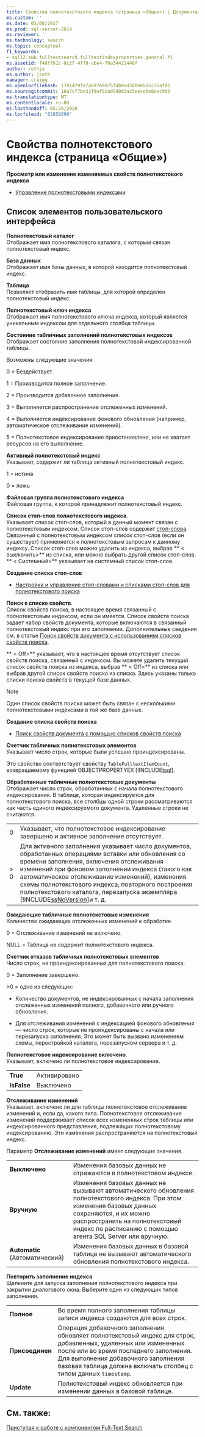 ```yaml
---
title: Свойства полнотекстового индекса (страница «Общие») | Документация Майкрософт
ms.custom: ''
ms.date: 03/08/2017
ms.prod: sql-server-2014
ms.reviewer: ''
ms.technology: search
ms.topic: conceptual
f1_keywords:
- sql12.swb.fulltextsearch.fulltextindexproperties.general.f1
ms.assetid: f4dff61c-8c2f-4ff9-abe4-70a34421448f
author: rothja
ms.author: jroth
manager: craigg
ms.openlocfilehash: 1701479fe7469769d75f4b8ad3d8e65dcc75af91
ms.sourcegitcommit: 18a7c77be31f9af92ad9d0d3ac5eecebe8eec959
ms.translationtype: MT
ms.contentlocale: ru-RU
ms.lasthandoff: 05/26/2020
ms.locfileid: "83858690"
---
```

# <a name="full-text-index-properties-general-page"></a>Свойства полнотекстового индекса (страница «Общие»)
  **Просмотр или изменение изменяемых свойств полнотекстового индекса**  
  
-   [Управление полнотекстовыми индексами](../relational-databases/indexes/indexes.md)  
  
## <a name="ui-element-list"></a>Список элементов пользовательского интерфейса  
 **Полнотекстовый каталог**  
 Отображает имя полнотекстового каталога, с которым связан полнотекстовый индекс.  
  
 **База данных**  
 Отображает имя базы данных, в которой находится полнотекстовый индекс.  
  
 **Таблица**  
 Позволяет отобразить имя таблицы, для которой определен полнотекстовый индекс.  
  
 **Полнотекстовый ключ индекса**  
 Отображает имя полнотекстового ключа индекса, который является уникальным индексом для отдельного столбца таблицы.  
  
 **Состояние табличных заполнений полнотекстовых индексов**  
 Отображает состояние заполнения полнотекстовой индексированной таблицы.  
  
 Возможны следующие значения:  
  
 0 = Бездействует.  
  
 1 = Производится полное заполнение.  
  
 2 = Производится добавочное заполнение.  
  
 3 = Выполняется распространение отслеженных изменений.  
  
 4 = Выполняется индексирование фонового обновления (например, автоматическое отслеживание изменений).  
  
 5 = Полнотекстовое индексирование приостановлено, или не хватает ресурсов на его выполнение.  
  
 **Активный полнотекстовый индекс**  
 Указывает, содержит ли таблица активный полнотекстовый индекс.  
  
 1 = истина  
  
 0 = ложь  
  
 **Файловая группа полнотекстового индекса**  
 Файловая группа, к которой принадлежит полнотекстовый индекс.  
  
 **Список стоп-слов полнотекстового индекса**.  
 Указывает список стоп-слов, который в данный момент связан с полнотекстовым индексом. Список стоп-слов содержит [стоп-слова](../relational-databases/search/full-text-search.md). Связанный с полнотекстовым индексом список стоп-слов (если он существует) применяется к полнотекстовым запросам к данному индексу. Список стоп-слов можно удалить из индекса, выбрав ** \< выключить>** из списка, или можно выбрать другой список стоп-слов. ** \< Системный>** указывает на системный список стоп-слов.  
  
 **Создание списка стоп-слов**  
  
-   [Настройка и управление стоп-словами и списками стоп-слов для полнотекстового поиска](../relational-databases/search/full-text-search.md)  
  
 **Поиск в списке свойств**.  
 Список свойств поиска, в настоящее время связанный с полнотекстовым индексом, если он имеется. Список свойств поиска задает набор свойств документа, которые включаются в связанный полнотекстовый индекс при его заполнении. Дополнительные сведения см. в статье [Поиск свойств документа с использованием списков свойств поиска](../relational-databases/search/search-document-properties-with-search-property-lists.md).  
  
 ** \< Off>** указывает, что в настоящее время отсутствует список свойств поиска, связанный с индексом. Вы можете удалить текущий список свойств поиска из индекса, выбрав ** \< Off>** из списка или выбрав другой список свойств поиска из списка. Здесь указаны только списки поиска свойств в текущей базе данных.  
  
> [!NOTE]  
>  Один список свойств поиска может быть связан с несколькими полнотекстовыми индексами в той же базе данных.  
  
 **Создание списка свойств поиска**  
  
-   [Поиск свойств документа с помощью списков свойств поиска](../relational-databases/search/search-document-properties-with-search-property-lists.md)  
  
 **Счетчик табличных полнотекстовых элементов**  
 Указывает число строк, которые были успешно проиндексированы.  
  
 Это свойство соответствует свойству `TableFulltextItemCount`, возвращаемому функцией OBJECTPROPERTYEX [!INCLUDE[tsql](../includes/tsql-md.md)].  
  
 **Обработанные табличные полнотекстовые документы**  
 Отображает число строк, обработанных с начала полнотекстового индексирования. В таблице, которая индексируется для полнотекстового поиска, все столбцы одной строки рассматриваются как часть единого индексируемого документа. Удаленные строки не считаются.  
  
|||  
|-|-|  
|0|Указывает, что полнотекстовое индексирование завершено и активное заполнение отсутствует.|  
|> 0|Для активного заполнения указывает число документов, обработанных операциями вставки или обновления со времени заполнения, включения отслеживания изменений при фоновом заполнении индекса (такого как автоматическое отслеживание изменений), изменения схемы полнотекстового индекса, повторного построения полнотекстового каталога, перезапуска экземпляра [!INCLUDE[ssNoVersion](../includes/ssnoversion-md.md)]и т. д.|  
  
 **Ожидающие табличные полнотекстовые изменения**  
 Количество ожидающих отслеженных изменений к обработке.  
  
 0 = Отслеживание изменений не включено.  
  
 NULL = Таблица не содержит полнотекстового индекса.  
  
 **Счетчик отказов табличных полнотекстовых элементов**  
 Число строк, не проиндексированных для полнотекстового поиска.  
  
 0 = Заполнение завершено.  
  
 \>0 = одно из следующих:  
  
-   Количество документов, не индексированных с начала заполнения отслеженных изменений полного, добавочного или ручного обновления.  
  
-   Для отслеживания изменений с индексацией фонового обновления — число строк, которые не проиндексированы с начала или перезапуска заполнения. Это может быть вызвано изменением схемы, перестройкой каталога, перезапуском сервера и т. д.  
  
 **Полнотекстовое индексирование включено**.  
 Указывает, включено ли полнотекстовое индексирование.  
  
|||  
|-|-|  
|**True**|Активировано|  
|**IsFalse**|Выключено|  
  
 **Отслеживание изменений**  
 Указывает, включено ли для таблицы полнотекстовое отслеживание изменений и, если да, какого типа. Полнотекстовое отслеживание изменений поддерживает список всех измененных строк таблицы или индексированного представления, подлежащих полнотекстовому индексированию. Эти изменения распространяются на полнотекстовый индекс.  
  
 Параметр **Отслеживание изменений** имеет следующие значения.  
  
|||  
|-|-|  
|**Выключено**|Изменения базовых данных не отражаются в полнотекстовом индексе.|  
|**Вручную**|Изменения базовых данных не вызывают автоматического обновления полнотекстового индекса. При этом изменения базовых данных сохраняются, и их можно распространить на полнотекстовый индекс по расписанию с помощью агента SQL Server или вручную.|  
|**Automatic** (Автоматический)|Изменения базовых данных в базовой таблице не вызывают автоматического обновления полнотекстового индекса.|  
  
 **Повторить заполнение индекса**  
 Щелкните для запуска заполнения полнотекстового индекса при закрытии диалогового окна. Выберите один из следующих типов заполнения.  
  
|||  
|-|-|  
|**Полное**|Во время полного заполнения таблицы записи индекса создаются для всех строк.|  
|**Присоединен**|Операция добавочного заполнения обновляет полнотекстовый индекс для строк, добавленных, удаленных или измененных после или во время последнего заполнения. Для выполнения добавочного заполнения базовая таблица должна включать столбец с типом данных `timestamp`.|  
|**Update**|Полнотекстовый индекс обновляется при изменении данных в базовой таблице.|  
  
## <a name="see-also"></a>См. также:  
 [Приступая к работе с компонентом Full-Text Search](../relational-databases/search/get-started-with-full-text-search.md)  
  
  
